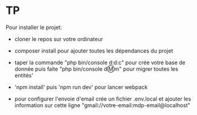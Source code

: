 # TP

Pour installer le projet:
* cloner le repos sur votre ordinateur 
* composer install pour ajouter toutes les dépendances du projet
* taper la commande "php bin/console d:d:c" pour crée votre base de donnée puis faite "php bin/console d:m:m" pour migrer toutes les entités'
* 'npm install' puis 'npm run dev' pour lancer webpack

* pour configurer l'envoie d'email crée un fichier .env.local et ajouter les information sur cette ligne "gmail://votre-email:mdp-email@localhost"
